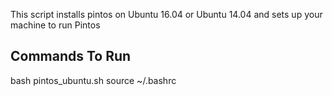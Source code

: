 This script installs pintos on Ubuntu 16.04 or Ubuntu 14.04 and sets up your machine to run Pintos

## Commands To Run
bash pintos_ubuntu.sh
source ~/.bashrc

